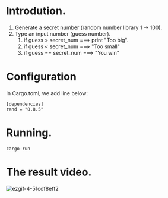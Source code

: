 # Introdution.
1. Generate a secret number (random number library 1 -> 100).
2. Type an input number (guess number).
   1. if guess > secret_num ===> print "Too big".
   2. if guess < secret_num ===> "Too small"
   3. if guess == secret_num ===> "You win"

# Configuration
In Cargo.toml, we add line below:
```
[dependencies]
rand = "0.8.5"
```

# Running.

```
cargo run
```
  
# The result video.

![ezgif-4-51cdf8eff2](https://github.com/quangtn266/RustPractices/assets/50879191/57b31995-a7b7-4f2b-8ec3-5548868c8c74)
